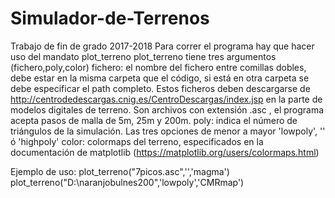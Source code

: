 # Simulador-de-Terrenos
Trabajo de fin de grado 2017-2018
Para correr el programa hay que hacer uso del mandato plot_terreno
plot_terreno tiene tres argumentos (fichero,poly,color)
      fichero: el nombre del fichero entre comillas dobles, debe estar en la misma carpeta que el código,
               si está en otra carpeta se debe especificar el path completo.
               Estos ficheros deben descargarse de http://centrodedescargas.cnig.es/CentroDescargas/index.jsp en la parte de
               modelos digitales de terreno. Son archivos con extensión .asc , el programa acepta pasos de malla de 5m, 25m y 200m.
      poly: indica el número de triángulos de la simulación. Las tres opciones de menor a mayor 'lowpoly', '' ó 'highpoly'
      color: colormaps del terreno, especificados en la documentación de matplotlib (https://matplotlib.org/users/colormaps.html)
      
Ejemplo de uso: plot_terreno("7picos.asc",'','magma')
                plot_terreno("D:\\naranjobulnes200",'lowpoly','CMRmap')
      
     
